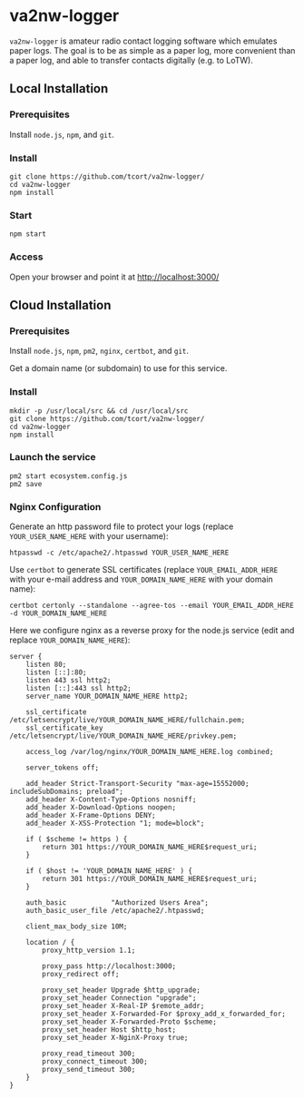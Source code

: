 # va2nw-logger

`va2nw-logger` is amateur radio contact logging software which emulates
paper logs. The goal is to be as simple as a paper log, more convenient
than a paper log, and able to transfer contacts digitally (e.g. to LoTW).

## Local Installation

### Prerequisites

Install `node.js`, `npm`, and `git`.

### Install

```
git clone https://github.com/tcort/va2nw-logger/
cd va2nw-logger
npm install
```

### Start

```
npm start
```

### Access

Open your browser and point it at [http://localhost:3000/](http://localhost:3000/)

## Cloud Installation

### Prerequisites

Install `node.js`, `npm`, `pm2`, `nginx`, `certbot`, and `git`.

Get a domain name (or subdomain) to use for this service.

### Install

```
mkdir -p /usr/local/src && cd /usr/local/src
git clone https://github.com/tcort/va2nw-logger/
cd va2nw-logger
npm install
```

### Launch the service

```
pm2 start ecosystem.config.js
pm2 save
```

### Nginx Configuration

Generate an http password file to protect your logs (replace `YOUR_USER_NAME_HERE`
with your username):

```
htpasswd -c /etc/apache2/.htpasswd YOUR_USER_NAME_HERE
```

Use `certbot` to generate SSL certificates (replace `YOUR_EMAIL_ADDR_HERE` with
your e-mail address and `YOUR_DOMAIN_NAME_HERE` with your domain name):

```
certbot certonly --standalone --agree-tos --email YOUR_EMAIL_ADDR_HERE -d YOUR_DOMAIN_NAME_HERE
```

Here we configure nginx as a reverse proxy for the node.js service (edit
and replace `YOUR_DOMAIN_NAME_HERE`):

```
server {
    listen 80;
    listen [::]:80;
    listen 443 ssl http2;
    listen [::]:443 ssl http2;
    server_name YOUR_DOMAIN_NAME_HERE http2;

    ssl_certificate /etc/letsencrypt/live/YOUR_DOMAIN_NAME_HERE/fullchain.pem;
    ssl_certificate_key /etc/letsencrypt/live/YOUR_DOMAIN_NAME_HERE/privkey.pem;

    access_log /var/log/nginx/YOUR_DOMAIN_NAME_HERE.log combined;

    server_tokens off;

    add_header Strict-Transport-Security "max-age=15552000; includeSubDomains; preload";
    add_header X-Content-Type-Options nosniff;
    add_header X-Download-Options noopen;
    add_header X-Frame-Options DENY;
    add_header X-XSS-Protection "1; mode=block";

    if ( $scheme != https ) {
        return 301 https://YOUR_DOMAIN_NAME_HERE$request_uri;
    }

    if ( $host != 'YOUR_DOMAIN_NAME_HERE' ) {
        return 301 https://YOUR_DOMAIN_NAME_HERE$request_uri;
    }

	auth_basic           "Authorized Users Area";
	auth_basic_user_file /etc/apache2/.htpasswd;

	client_max_body_size 10M;

	location / {
		proxy_http_version 1.1;

		proxy_pass http://localhost:3000;
		proxy_redirect off;

		proxy_set_header Upgrade $http_upgrade;
		proxy_set_header Connection "upgrade";
		proxy_set_header X-Real-IP $remote_addr;
		proxy_set_header X-Forwarded-For $proxy_add_x_forwarded_for;
		proxy_set_header X-Forwarded-Proto $scheme;
		proxy_set_header Host $http_host;
		proxy_set_header X-NginX-Proxy true;

		proxy_read_timeout 300;
		proxy_connect_timeout 300;
		proxy_send_timeout 300;
	}
}
```
